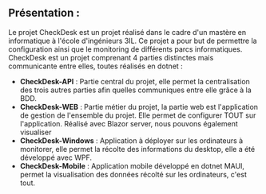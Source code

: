 
## Présentation : 
Le projet CheckDesk est un projet réalisé dans le cadre d'un mastère en informatique à l'école d'ingénieurs 3IL. Ce projet a pour but de permettre la configuration ainsi que le monitoring de différents parcs informatiques. 
CheckDesk est un projet comprenant 4 parties distinctes mais communicante entre elles, toutes réalisés en dotnet : 

* **CheckDesk-API** : Partie central du projet, elle permet la centralisation des trois autres parties afin quelles communiques entre elle grâce à la BDD.
* **CheckDesk-WEB** : Partie métier du projet, la partie web est l'application de gestion de l'ensemble du projet. Elle permet de configurer TOUT sur l'application. Réalisé avec Blazor server, nous pouvons également visualiser 
* **CheckDesk-Windows** : Application à déployer sur les ordinateurs à monitorer, elle permet la récolte des informations du desktop, elle a été développé avec WPF.
* **CheckDesk-Mobile** : Application mobile développé en dotnet MAUI, permet la visualisation des données récolté sur les ordinateurs, c'est tout.
